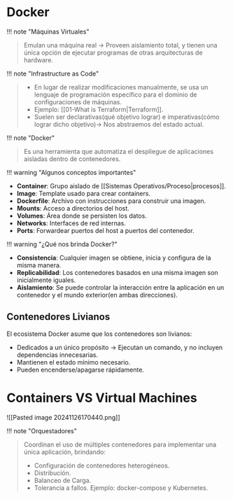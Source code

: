 # Docker

!!! note "Máquinas Virtuales"
> Emulan una máquina real -> Proveen aislamiento total, y tienen una única opción de ejecutar programas de otras arquitecturas de hardware.


!!! note "Infrastructure as Code"
> - En lugar de realizar modificaciones manualmente, se usa un lenguaje de programación específico para el dominio de configuraciones de máquinas.
> - Ejemplo: [[01-What is Terraform|Terraform]].
> - Suelen ser declarativas(qué objetivo lograr) e imperativas(cómo lograr dicho objetivo)-> Nos abstraemos del estado actual.



!!! note "Docker"
> Es una herramienta que automatiza el despliegue de aplicaciones aisladas dentro de contenedores.


!!! warning "Algunos conceptos importantes"
- **Container**: Grupo aislado de [[Sistemas Operativos/Proceso|procesos]].
- **Image**: Template usado para crear containers.
- **Dockerfile**: Archivo con instrucciones para construir una imagen.
- **Mounts**: Acceso a directorios del host.
- **Volumes**: Área donde se persisten los datos.
- **Networks**: Interfaces de red internas.
- **Ports**: Forwardear puertos del host a puertos del contenedor.

!!! warning "¿Qué nos brinda Docker?"
> 
- **Consistencia**: Cualquier imagen se obtiene, inicia y configura de la misma manera.
- **Replicabilidad**: Los contenedores basados en una misma imagen son inicialmente iguales.
- **Aislamiento**: Se puede controlar la interacción entre la aplicación en un contenedor y el mundo exterior(en ambas direcciones).

## Contenedores Livianos
El ecosistema Docker asume que los contenedores son livianos:
- Dedicados a un único propósito -> Ejecutan un comando, y no incluyen dependencias innecesarias.
- Mantienen el estado mínimo necesario.
- Pueden encenderse/apagarse rápidamente.

# Containers VS Virtual Machines

![[Pasted image 20241126170440.png]]


!!! note "Orquestadores"
> Coordinan el uso de múltiples contenedores para implementar una única aplicación, brindando:
> - Configuración de contenedores heterogéneos.
> - Distribución.
> - Balanceo de Carga.
> - Tolerancia a fallos.
> Ejemplo: docker-compose y Kubernetes.

